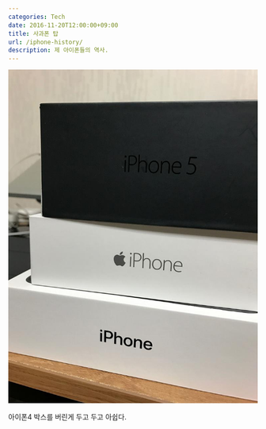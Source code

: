 ```yaml
---
categories: Tech
date: 2016-11-20T12:00:00+09:00
title: 사과폰 탑
url: /iphone-history/
description: 제 아이폰들의 역사.
---
```


![아이폰 박스](01.jpg)

아이폰4 박스를 버린게 두고 두고 아쉽다.
